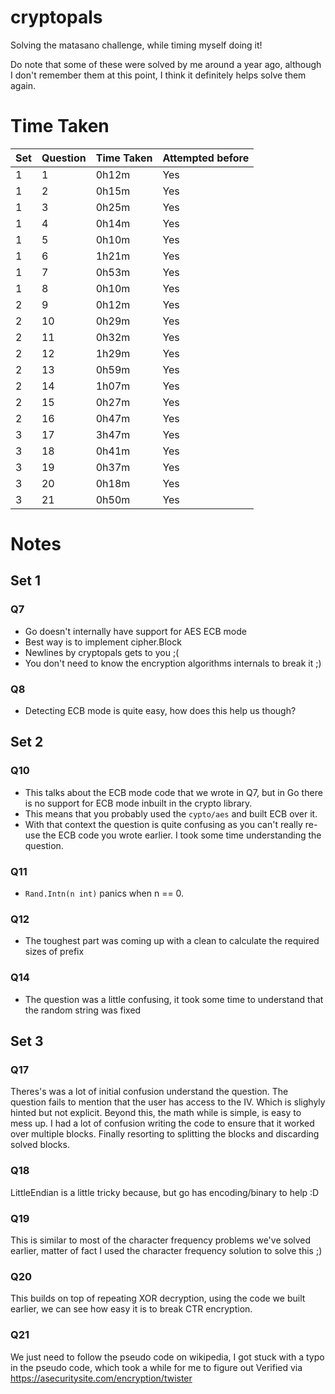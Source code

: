 # cryptopals

Solving the matasano challenge, while timing myself doing it!

Do note that some of these were solved by me around a year ago, although I don't remember them at this point, I think it definitely helps solve them again.

# Time Taken

| Set | Question | Time Taken | Attempted before |
| --- | -------- | ---------- | ---------------- |
|   1 |        1 | 0h12m      | Yes              |
|   1 |        2 | 0h15m      | Yes              |
|   1 |        3 | 0h25m      | Yes              |
|   1 |        4 | 0h14m      | Yes              |
|   1 |        5 | 0h10m      | Yes              |
|   1 |        6 | 1h21m      | Yes              |
|   1 |        7 | 0h53m      | Yes              |
|   1 |        8 | 0h10m      | Yes              |
|   2 |        9 | 0h12m      | Yes              |
|   2 |       10 | 0h29m      | Yes              |
|   2 |       11 | 0h32m      | Yes              |
|   2 |       12 | 1h29m      | Yes              |
|   2 |       13 | 0h59m      | Yes              |
|   2 |       14 | 1h07m      | Yes              |
|   2 |       15 | 0h27m      | Yes              |
|   2 |       16 | 0h47m      | Yes              |
|   3 |       17 | 3h47m      | Yes              |
|   3 |       18 | 0h41m      | Yes              |
|   3 |       19 | 0h37m      | Yes              |
|   3 |       20 | 0h18m      | Yes              |
|   3 |       21 | 0h50m      | Yes              |

# Notes

## Set 1

### Q7

- Go doesn't internally have support for AES ECB mode
- Best way is to implement cipher.Block
- Newlines by cryptopals gets to you ;(
- You don't need to know the encryption algorithms internals to break it ;)

### Q8

- Detecting ECB mode is quite easy, how does this help us though?

## Set 2

### Q10

- This talks about the ECB mode code that we wrote in Q7, but in Go there is no support for ECB mode inbuilt in the crypto library.
- This means that you probably used the `cypto/aes` and built ECB over it.
- With that context the question is quite confusing as you can't really re-use the ECB code you wrote earlier. I took some time understanding the question.

### Q11

- `Rand.Intn(n int)` panics when n == 0.

### Q12

- The toughest part was coming up with a clean to calculate the required sizes of prefix

### Q14

- The question was a little confusing, it took some time to understand that the random string was fixed

## Set 3

### Q17

Theres's was a lot of initial confusion understand the question. The question fails to mention that the user has access to the IV. Which is slighyly hinted but not explicit.
Beyond this, the math while is simple, is easy to mess up. I had a lot of confusion writing the code to ensure that it worked over multiple blocks. Finally resorting to splitting the blocks and discarding solved blocks.

### Q18

LittleEndian is a little tricky because, but go has encoding/binary to help :D 

### Q19

This is similar to most of the character frequency problems we've solved earlier, matter of fact I used the character frequency solution to solve this ;) 

### Q20

This builds on top of repeating XOR decryption, using the code we built earlier, we can see how easy it is to break CTR encryption.

### Q21

We just need to follow the pseudo code on wikipedia, I got stuck with a typo in the pseudo code, which took a while for me to figure out
Verified via https://asecuritysite.com/encryption/twister

